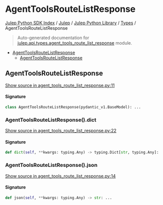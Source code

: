 # AgentToolsRouteListResponse

[Julep Python SDK Index](../../../README.md#julep-python-sdk-index) / [Julep](../../index.md#julep) / [Julep Python Library](../index.md#julep-python-library) / [Types](./index.md#types) / AgentToolsRouteListResponse

> Auto-generated documentation for [julep.api.types.agent_tools_route_list_response](../../../../../../../julep/api/types/agent_tools_route_list_response.py) module.

- [AgentToolsRouteListResponse](#agenttoolsroutelistresponse)
  - [AgentToolsRouteListResponse](#agenttoolsroutelistresponse-1)

## AgentToolsRouteListResponse

[Show source in agent_tools_route_list_response.py:11](../../../../../../../julep/api/types/agent_tools_route_list_response.py#L11)

#### Signature

```python
class AgentToolsRouteListResponse(pydantic_v1.BaseModel): ...
```

### AgentToolsRouteListResponse().dict

[Show source in agent_tools_route_list_response.py:22](../../../../../../../julep/api/types/agent_tools_route_list_response.py#L22)

#### Signature

```python
def dict(self, **kwargs: typing.Any) -> typing.Dict[str, typing.Any]: ...
```

### AgentToolsRouteListResponse().json

[Show source in agent_tools_route_list_response.py:14](../../../../../../../julep/api/types/agent_tools_route_list_response.py#L14)

#### Signature

```python
def json(self, **kwargs: typing.Any) -> str: ...
```